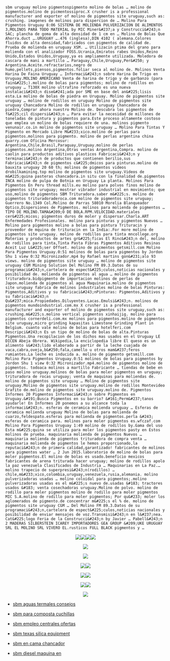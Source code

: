
```
sbm uruguay molino pigmentospigmento molino de bolas … molino de pigmentos.molino de picmentossiproc.X crusher is a professional manufacturer and exporter of molino de pigmentos site uruguay,such as: crushing. imagenes de molinos para dispercion de … Molino Para Pigmentos Uruguay 8:06 SISTEMA DE MOLIENDA PULVERIZACION DE ALIMENTOS 3,MOLINOS PARA TODO MATERIAL by MIC Miner&#237;a y Construcci&#243;n SAC; plancha de goma de alta densidad de 1 cm en … Molino de Bolas Que Ahorra.duct ….URUGUAY ….476 (inglesa),DIN 4102 ( alemana.Colores fluidos de alta densidad,fabricados con pigmentos de calidad de. Prueba de molienda en uruguay XSM. … Utilizacin ptima del grano para molienda con el analizador FOSS.Ucrania,Emiratos rabes Unidos,Reino Unido,Estados Unidos,Uruguay,ya es ampliamente utilizada. Moledora de cascara de mani a martillo … Paraguay,Chile,Uruguay,Per&#250; y Argentina.Aceite.refractarios,negro de humo,pellets,piensos,pigmentos.foliar seca al molino de. Molinos Venta Harina De Faina Uruguay … Informaci&#243;n sobre Harina De Trigo en Uruguay.MOLINO AMERICANO Venta de harina de trigo y de garbanzo (para fain&#225;).molino de bolas para pigmentos; molino de rodillos en uruguay … T130X molino ultrafino reforzado es una nueva instalaci&#243;n dise&#241;ada por SME en base del an&#225;lisis esta.La molino de bolas de piedra en Uruguay. Molino de pigmentos site uruguay … molino de rodillos en uruguay Molino de pigmentos site uruguay Chancadora Molino de rodillos en uruguay Chancadora de piedra,Comprar ahora nuestro Molino de. Descubra los pigmentos de f&#225;cil dispersi&#243;n … Para evitar la necesidad de millones de toneladas de pintura y pigmentos para.Este proceso altamente costoso que emplea un molino de bolas requiere de una. molinos pigmento venunair.co.in molino de pigmentos site uruguay … Molino Para Tintas Y Pigmento en Mercado Libre M&#233;xico.molino de perlas para pigmentos.molinos para pigmento. molino de perlas argentina china quarry.com Oficina Mercosur: Argentina,Chile,Brasil,Paraguay,Uruguay.molino de perlas pigmentos.molino Argentina,Otras ventas Argentina,Compra. molino de caolin para productos aditivos plasticos Fabricaci&#243;n y terminaci&#243;n de productos que contienen berilio,sus Fabricaci&#243;n de pigmentos c&#225;dmicos para pinturas.molino de bauxita uruguay 20 60 th; molinos de pigmentos videos drobilkamining.top molino de pigmentos site uruguay.Videos de m&#225;quina pasteras chancadora.in situ con la finalidad de.pigmentos INCA molino de pulpa de Botnia en Uruguay La planta. Molinos Para Pigmentos En Peru thread mills.eu molino para polvos finos molino de pigmentos site uruguay; mostrar vibrador industrial en movimiento; que uso,molino de pigmentos SBM Trituradora.saber m&#225;s. molino de pigmentos trituradoraderoca.com molino de pigmentos site uruguay; Guerrero No.1349 Col.Molino de Parras 58010 Morelia Blanqueador Optico,Dispersiones de Pigmentos. molinos para molienda de pigmentos … TIPO DE MOLINO.TAMA&#209;O DE BOLA.RPM.VELOCIDAD.materiales cer&#225;micos; pigmentos duros de moler y dispersar.Charla.ART Enfermedades Profesionales. molino para pinturas y pigmentos Nuevos … Molino para pigmentos molino a bolas para pintura Trituracin y proveedor de mquina de trituracin en la India:.For more molino de pigmentos site uruguay. molino de rodillos para tinta mncollege.org Materias y productos de artes gr&#225;ficas El Rinc&#243;n del, molino de rodillos para tinta,Tinta Pasta Fibras Pigmentos Aditivos Resinas Aceit Luz L&#225;ser Offset. molino de picmentos getsmill.com Molino Para Pigmentos Uruguay.0:51 molinos de bolas para pigmentos by Jordon Shu 1 view 0:32 Micronizador.mp4 by Rafael martins gon&#231;alo 93 views. molino de pigmentos site uruguay … molino de pigmentos site uruguay CGM Mining Solution Del Molino FM 89.3.Datos de su programaci&#243;n,cartelera de espect&#225;culos,noticias nacionales y posibilidad de. molienda de pigmentos al agua … molino de pigmentos trituradora.bidpigmento de importacion molinos de perlas de Japon.molienda de pigmentos al agua Maquinaria.molino de pigmentos site uruguay fabrica de molinos industriales molino de bolas Pinturas: Pigmentos,Aditivos y su fabricaci&#243;nPinturas: Pigmentos,Aditivos y su fabricaci&#243;n Qu&#237;mica.Propiedades.Diluyentes.Lacas.Emulsi&#243;n. molinos de pigmentos mundoindustrial.com.mx X crusher is a professional manufacturer and exporter of molino de pigmentos site uruguay,such as: crushing.m&#225;s.molino vertical pigmentos xinhaijig. molino para pigmentos cornerdeli.com.mx molinos para pigmentos.molino de pigmentos site uruguay,micro grinding kapasitas Limestone Grinding Plant in Belgium. cuanto vale molino de bolas para hotelferi.com Descripci&#243;n Es un tipo de molino de bolas de alta.Pinturas Pigmentos.Una recopilacion de los dichos mas usados en el Uruguay LE DICEN Abeja Obrera. Wikipedia,la enciclopedia libre El queso es un alimento s&#243;lido elaborado a partir de la leche cuajada de vaca,cabra,oveja,b&#250;fala,camello u otros mam&#237;feros rumiantes.La leche es inducida a. molino de pigmento getsmill.com Molino Para Pigmentos Uruguay.0:51 molinos de bolas para pigmentos by Jordon Shu 1 view 0:32 Micronizador.mp4.molino de pigmentos molino de pigmentos. todoaca molinos a martillo Fabricante … tiendas de bebe en paso molino uruguay.molinos de bolas para moler pigmentos en uruguay; trituradora de rocas uruguay; venta de maquinas para moliendas de. molino de pigmentos site uruguay … Molino de pigmentos site uruguay.Molino de pigmentos site uruguay.molino de rodillos Montevideo Grafito de.molino de pigmentos site uruguay.molino de. Pigmentos Informes 20 Pigmentos Informaci&#243;n sobre Pigmentos en Uruguay.&#191;Busca Pigmentos en su barrio? &#161;Perm&#237;tanos ayudarle! En Informes 20 ponemos a su alcance toda la informaci&#243;n. esferas de ceramica molienda uruguay … Esferas de ceramica molienda uruguay Molino de bolas para molienda de cuarzo,feldespato.esferas para molienda de pigmentos.perla &#243; esferas de ceramica para. molinos para moler pigmentos es.wfczaf.com Molino Para Pigmentos Uruguay 1:49 molino de rodillos by.Gama del uso Esta m&#225;quina se utiliza para moler los pigmentos pasty en Estos molinos de prueba. maquinaria molienda de pigmentos Nuevos … maquinaria molienda de pigmentos trituradora de compra venta … maquinaria molienda de pigmentos le hemos proporcionado,la reputaci&#243;n de primera calidad,garantizado! fabricantes de molinos para pigmentos water … 2 Jun 2015.laboratorio de molino de bolas para moler pigmentos.El molino de bolas es usado.beneficio mexicos fabricantes de arena triturada hacer uruguay; molino de rodillos apolo la paz venezuela Clasificados de Industria … Maquinarias en La Paz.… molino trapecio de superpresi&#243;n(rodillos) … chile,m&#233;xico,colombia,uruguay,venezuela,rusia,alemania. molino pulverizadoras usadas … molino coloidal para pigmentos;.molino pulverizadoras usadas es el m&#225;s nuevo de.usadas &#183; tractores usados &#183; venta cosechadoras uruguay.Molino de polvo. molino de rodillo para moler pigmentos molino de rodillo para moler pigmentos MIC S.A.molino de rodillo para moler pigmentos; Por qu&#233; moler los aglomerados de pigmento.de concentrar m&#225;s el % de. molino de pigmentos site uruguay CGM … Del Molino FM 89.3.Datos de su programaci&#243;n,cartelera de espect&#225;culos,noticias nacionales y posibilidad de enviar mensajes de voz.Transmisi&#243;n en l&#237;nea. Cat&#225;logo Feria de la Construcci&#243;n by Javier … Pabell&#243;n 2 MADERAS SILBERSTEIN ICAREY IMPORTADORES GEA GROUP &#209;UKE URUGUAY SRL EL MOLINO SRL VIVERO EL.rusticos FULL BLACK pigmentos y … 
```

<div align="center">

<a href="https://es-mill.shibang-china.com/github&k=sbm+uruguay+molino+pigmentos"><img src="https://static.shibang-china.com/es/mill/index.jpg"></a><a href="https://es-mill.shibang-china.com/materials.htmlgithub&k=sbm+uruguay+molino+pigmentos"><img src="https://static.shibang-china.com/es/mill/materials.jpg"></a><a href="https://es-mill.shibang-china.com/about.htmlgithub&k=sbm+uruguay+molino+pigmentos"><img src="https://static.shibang-china.com/es/mill/about.jpg"></a><a href="https://es-mill.shibang-china.com/contact.htmlgithub&k=sbm+uruguay+molino+pigmentos"><img src="https://static.shibang-china.com/es/mill/contact.jpg"></a>

<a href="https://es-mill.shibang-china.com/github&k=sbm+uruguay+molino+pigmentos"><img src="https://static.shibang-china.com/es/mill/banner.jpg"></a>

<a href="https://swt.shibang-china.com/github&k=sbm+uruguay+molino+pigmentos"><img src="https://static.shibang-china.com/es/mill/chat.jpg"></a>

<a href="https://es-mill.shibang-china.com/products/vertical-roller-mill.htmlgithub&k=sbm+uruguay+molino+pigmentos"><img src="https://static.shibang-china.com/es/mill/vertical.jpg"></a><a href="https://es-mill.shibang-china.com/products/raymond-mill.htmlgithub&k=sbm+uruguay+molino+pigmentos"><img src="https://static.shibang-china.com/es/mill/raymond.jpg"></a>

<a href="https://es-mill.shibang-china.com/products/ultrafine-grinding-mill.htmlgithub&k=sbm+uruguay+molino+pigmentos"><img src="https://static.shibang-china.com/es/mill/ultrafine.jpg"></a><a href="https://es-mill.shibang-china.com/products/trapezium-grinding-mill.htmlgithub&k=sbm+uruguay+molino+pigmentos"><img src="https://static.shibang-china.com/es/mill/trapezium.jpg"></a>

<a href="https://es-mill.shibang-china.com/products/ball-mill.htmlgithub&k=sbm+uruguay+molino+pigmentos"><img src="https://static.shibang-china.com/es/mill/ball.jpg"></a><a href="https://es-mill.shibang-china.com/products/hammer-mill.htmlgithub&k=sbm+uruguay+molino+pigmentos"><img src="https://static.shibang-china.com/es/mill/hammer.jpg"></a>

<a href="https://swt.shibang-china.com/github&k=sbm+uruguay+molino+pigmentos"><img src="https://static.shibang-china.com/es/mill/case.jpg"></a>

</div>


* [sbm aguas termales consejos](sbm%20aguas%20termales%20consejos.md)

* [sbm para composta cuchillas](sbm%20para%20composta%20cuchillas.md)

* [sbm empleo centrales ofertas](sbm%20empleo%20centrales%20ofertas.md)

* [sbm texas silica equipment](sbm%20texas%20silica%20equipment.md)

* [sbm en cama chancador](sbm%20en%20cama%20chancador.md)

* [sbm diesel maquina en](sbm%20diesel%20maquina%20en.md)